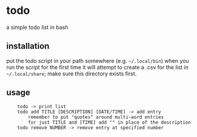 # todo
a simple todo list in bash

## installation

put the todo script in your path somewhere (e.g. `~/.local/bin`)
when you run the script for the first time it will attempt to create a .csv for the list in `~/.local/share`; make sure this directory exists first.

## usage
```
	todo -> print list
	todo add TITLE [DESCRIPTION] [DATE/TIME] -> add entry
		remember to put "quotes" around multi-word entries
		for just TITLE and [TIME] add "" in place of the description
	todo remove NUMBER -> remove entry at specified number
```
